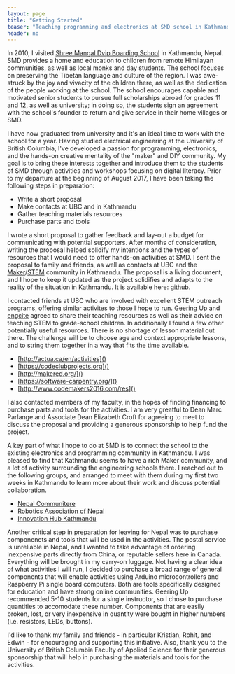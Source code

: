 ```yaml
---
layout: page
title: "Getting Started"
teaser: "Teaching programming and electronics at SMD school in Kathmandu, Nepal."
header: no
---
```


In 2010, I visited [Shree Mangal Dvip Boarding School](https://www.himalayanchildren.org/) in Kathmandu, Nepal. SMD provides a home and education to children from remote Himilayan communities, as well as local monks and day students. The school focuses on preserving the Tibetan language and culture of the region. I was awe-struck by the joy and vivacity of the children there, as well as the dedication of the people working at the school. The school encourages capable and motivated senior students to pursue full scholarships abroad for grades 11 and 12, as well as university; in doing so, the students sign an agreement with the school's founder to return and give service in their home villages or SMD.

I have now graduated from university and it's an ideal time to work with the school for a year. Having studied electrical engineering at the University of British Columbia, I've developed a passion for programming, electronics, and the hands-on creative mentality of the "maker" and DIY community. My goal is to bring these interests together and introduce them to the students of SMD through activities and workshops focusing on digital literacy. Prior to my departure at the beginning of August 2017, I have been taking the following steps in preparation:

*	Write a short proposal
*	Make contacts at UBC and in Kathmandu
*	Gather teaching materials resources
*	Purchase parts and tools

I wrote a short proposal to gather feedback and lay-out a budget for communicating with potential supporters. After months of consideration, writing the proposal helped solidify my intentions and the types of resources that I would need to offer hands-on activities at SMD. I sent the proposal to family and friends, as well as contacts at UBC and the [Maker](https://en.wikipedia.org/wiki/Maker_culture)/[STEM](https://en.wikipedia.org/wiki/Science,_technology,_engineering,_and_mathematics) community in Kathmandu. The proposal is a living document, and I hope to keep it updated as the project solidifies and adapts to the reality of the situation in Kathmandu. It is available here: [github]().

I contacted friends at UBC who are involved with excellent STEM outreach programs, offering similar activites to those I hope to run. [Geering Up](http://www.geeringup.apsc.ubc.ca/about/) and [engcite](http://engcite.engineering.ubc.ca/) agreed to share their teaching resources as well as their advice on teaching STEM to grade-school children. In additionally I found a few other potentially useful resources. There is no shortage of lesson material out there. The challenge will be to choose age and context appropriate lessons, and to string them together in a way that fits the time available.

*	[http://actua.ca/en/activities]()
*	[https://codeclubprojects.org]()
*	[http://makered.org/]()
*	[https://software-carpentry.org/]()
*	[http://www.codemakers2016.com/res]()

I also contacted members of my faculty, in the hopes of finding financing to purchase parts and tools for the activities. I am very greatful to Dean Marc Parlange and Associate Dean Elizabeth Croft for agreeing to meet to discuss the proposal and providing a generous sponsorship to help fund the project.

A key part of what I hope to do at SMD is to connect the school to the existing electronics and programming community in Kathmandu. I was pleased to find that Kathmandu seems to have a rich Maker community, and a lot of activity surrounding the engineering schools there. I reached out to the following groups, and arranged to meet with them during my first two weeks in Kathmandu to learn more about their work and discuss potential collaboration.

*	[Nepal Communitere](https://www.facebook.com/NepalCommunitere/)
*	[Robotics Association of Nepal](https://www.facebook.com/nepal.ran)
*	[Innovation Hub Kathmandu](http://fncci.org/innovation-hub-159.html)

Another critical step in preparation for leaving for Nepal was to purchase componenets and tools that will be used in the activities. The postal service is unreliable in Nepal, and I wanted to take advantage of ordering inexpensive parts directly from China, or reputable sellers here in Canada. Everything will be brought in my carry-on luggage. Not having a clear idea of what activities I will run, I decided to purchase a broad range of general components that will enable activities using Arduino microcontrollers and Raspberry Pi single board computers. Both are tools specifically designed for education and have strong online communities. Geering Up recommended 5-10 students for a single instructor, so I chose to purchase quantities to accomodate these number. Components that are easily broken, lost, or very inexpensive in quantity were bought in higher numbers (i.e. resistors, LEDs, buttons).

I'd like to thank my family and friends - in particular Kristian, Rohit, and Edwin - for encouraging and supporting this initiative. Also, thank you to the University of British Columbia Faculty of Applied Science for their generous sponsorship that will help in purchasing the materials and tools for the activities.
	